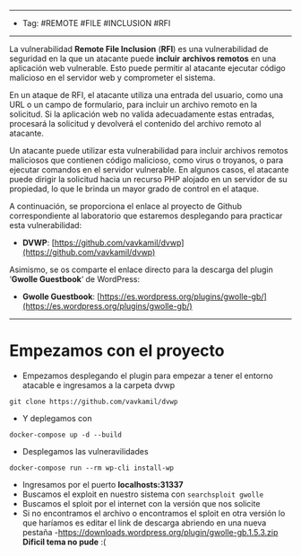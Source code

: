 
---
- Tag: #REMOTE #FILE #INCLUSION #RFI
----
La vulnerabilidad **Remote File Inclusion** (**RFI**) es una vulnerabilidad de seguridad en la que un atacante puede **incluir** **archivos remotos** en una aplicación web vulnerable. Esto puede permitir al atacante ejecutar código malicioso en el servidor web y comprometer el sistema.

En un ataque de RFI, el atacante utiliza una entrada del usuario, como una URL o un campo de formulario, para incluir un archivo remoto en la solicitud. Si la aplicación web no valida adecuadamente estas entradas, procesará la solicitud y devolverá el contenido del archivo remoto al atacante.

Un atacante puede utilizar esta vulnerabilidad para incluir archivos remotos maliciosos que contienen código malicioso, como virus o troyanos, o para ejecutar comandos en el servidor vulnerable. En algunos casos, el atacante puede dirigir la solicitud hacia un recurso PHP alojado en un servidor de su propiedad, lo que le brinda un mayor grado de control en el ataque.

A continuación, se proporciona el enlace al proyecto de Github correspondiente al laboratorio que estaremos desplegando para practicar esta vulnerabilidad:

- **DVWP**: [https://github.com/vavkamil/dvwp](https://github.com/vavkamil/dvwp)

Asimismo, se os comparte el enlace directo para la descarga del plugin ‘**Gwolle Guestbook**‘ de WordPress:

- **Gwolle Guestbook**: [https://es.wordpress.org/plugins/gwolle-gb/](https://es.wordpress.org/plugins/gwolle-gb/)
---
# Empezamos con el proyecto

- Empezamos desplegando el plugin para empezar a tener el entorno atacable e ingresamos a la carpeta dvwp 
```
git clone https://github.com/vavkamil/dvwp
```

- Y deplegamos con 
```
docker-compose up -d --build
```

- Desplegamos las vulneravilidades
```
docker-compose run --rm wp-cli install-wp
```
- Ingresamos por el puerto **localhosts:31337**
- Buscamos el exploit en nuestro sistema con `searchsploit gwolle`
- Buscamos el sploit por el internet con la versión que nos solicite
- Si no encontramos el archivo o encontramos el sploit en otra versión lo que haríamos es editar el link de descarga abriendo en una nueva pestaña
-https://downloads.wordpress.org/plugin/gwolle-gb.1.5.3.zip
 **Dificil tema no pude** :(